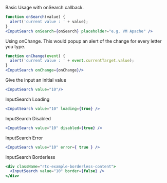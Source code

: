 Basic Usage with onSearch callback.
```jsx
function onSearch(value) {
  alert('current value : ' + value);
}
<InputSearch onSearch={onSearch} placeholder="e.g. VM Apache" />
```

Using onChange.  This would popup an alert of the change for every
letter you type.
```jsx
function onChange(event) {
  alert('current value : ' + event.currentTarget.value);
}
<InputSearch onChange={onChange}/>
```

Give the input an initial value
```jsx
<InputSearch value="10"/>
```

InputSearch Loading
```jsx
<InputSearch value="10" loading={true} />
```

InputSearch Disabled
```jsx
<InputSearch value="10" disabled={true} />
```

InputSearch Error
```jsx
<InputSearch value="10" error={ true } />
```

InputSearch Borderless
```jsx
<div className="rtc-example-borderless-content">
  <InputSearch value="10" border={false} />
</div>
```
